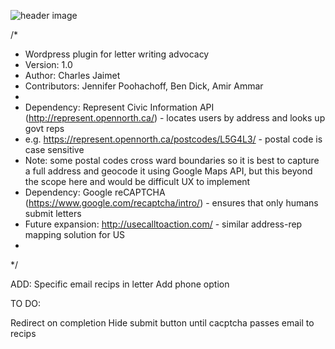 ![header image](https://cmjaimet.github.io/endhomelessnessottawa/speakout.png)

/*
* Wordpress plugin for letter writing advocacy
* Version: 1.0
* Author: Charles Jaimet
* Contributors: Jennifer Poohachoff, Ben Dick, Amir Ammar
* 
* Dependency: Represent Civic Information API (http://represent.opennorth.ca/) - locates users by address and looks up govt reps
*   e.g. https://represent.opennorth.ca/postcodes/L5G4L3/ - postal code is case sensitive
*   Note: some postal codes cross ward boundaries so it is best to capture a full address and geocode it using Google Maps API, but this beyond the scope here and would be difficult UX to implement
* Dependency: Google reCAPTCHA (https://www.google.com/recaptcha/intro/) - ensures that only humans submit letters
* Future expansion: http://usecalltoaction.com/ - similar address-rep mapping solution for US
* 
*/

ADD:
Specific email recips in letter
Add phone option


TO DO:

Redirect on completion
Hide submit button until cacptcha passes
email to recips